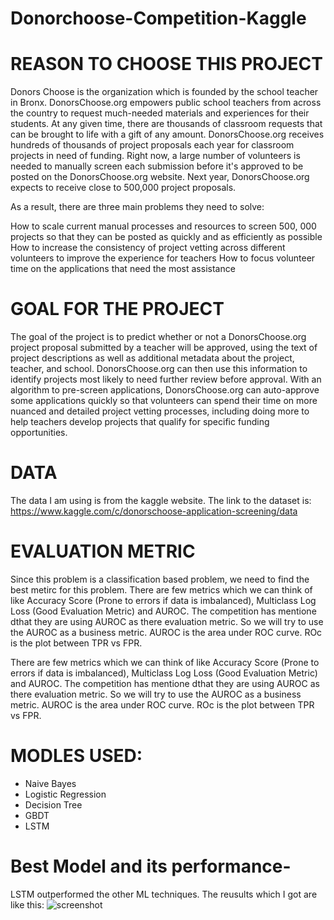 # Donorchoose-Competition-Kaggle

# REASON TO CHOOSE THIS PROJECT
Donors Choose is the organization which is founded by the school teacher in Bronx. DonorsChoose.org empowers public school teachers from across the country to request much-needed materials and experiences for their students. At any given time, there are thousands of classroom requests that can be brought to life with a gift of any amount. DonorsChoose.org receives hundreds of thousands of project proposals each year for classroom projects in need of funding. Right now, a large number of volunteers is needed to manually screen each submission before it's approved to be posted on the DonorsChoose.org website. Next year, DonorsChoose.org expects to receive close to 500,000 project proposals.

As a result, there are three main problems they need to solve:

How to scale current manual processes and resources to screen 500, 000 projects so that they can be posted as quickly and as efficiently as possible
How to increase the consistency of project vetting across different volunteers to improve the experience for teachers
How to focus volunteer time on the applications that need the most assistance
# GOAL FOR THE PROJECT
The goal of the project is to predict whether or not a DonorsChoose.org project proposal submitted by a teacher will be approved, using the text of project descriptions as well as additional metadata about the project, teacher, and school. DonorsChoose.org can then use this information to identify projects most likely to need further review before approval.
With an algorithm to pre-screen applications, DonorsChoose.org can auto-approve some applications quickly so that volunteers can spend their time on more nuanced and detailed project ​vetting processes, including doing more to help teachers develop projects that qualify for specific funding opportunities.
# DATA
The data I am using is from the kaggle website. The link to the dataset is: https://www.kaggle.com/c/donorschoose-application-screening/data
# EVALUATION METRIC
Since this problem is a classification based problem, we need to find the best metirc for this problem.
There are few metrics which we can think of like Accuracy Score (Prone to errors if data is imbalanced), Multiclass Log Loss (Good Evaluation Metric) and AUROC. The competition has mentione dthat they are using AUROC as there evaluation metric. So we will try to use the AUROC as a business metric. AUROC is the area under ROC curve. ROc is the plot between TPR vs FPR.


There are few metrics which we can think of like Accuracy Score (Prone to errors if data is imbalanced), Multiclass Log Loss (Good Evaluation Metric) and AUROC. The competition has mentione dthat they are using AUROC as there evaluation metric. So we will try to use the AUROC as a business metric. AUROC is the area under ROC curve. ROc is the plot between TPR vs FPR.

# MODLES USED:
* Naive Bayes
* Logistic Regression
* Decision Tree
* GBDT
* LSTM

# Best Model and its performance-
LSTM outperformed the other ML techniques. The reusults which I got are like this:
![screenshot](https://github.com/AtharvaMusale/DonorsChoose_org_Application_Acceptance/blob/main/ss.png)
